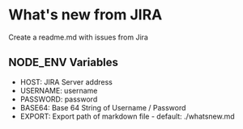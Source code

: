 # What's new from JIRA 
Create a readme.md with issues from Jira

## NODE_ENV Variables
- HOST: JIRA Server address
- USERNAME: username
- PASSWORD: password
- BASE64: Base 64 String of Username / Password
- EXPORT: Export path of markdown file - default: ./whatsnew.md
